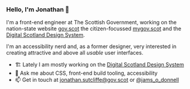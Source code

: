 ### Hello, I'm Jonathan 👋

I'm a front-end engineer at The Scottish Government, working on the nation-state website [gov.scot](https://www.gov.scot) the citizen-focussed [mygov.scot](https://www.mygov.scot) and the [Digital Scotland Design System](https://designsystem.gov.scot).

I'm an accessibility nerd and, as a former designer, very interested in creating attractive and above all _usable_ user interfaces.

- 🏗️ Lately I am mostly working on the [Digital Scotland Design System](https://github.com/scottishgovernment/pattern-library)
- 💬 Ask me about CSS, front-end build tooling, accessibility
- 📫 Get in touch at [jonathan.sutcliffe@gov.scot](mailto:jonathan.sutcliffe@gov.scot) or [@jams_o_donnell](https://twitter.com/jams_o_donnell)
